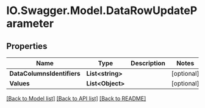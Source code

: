 # IO.Swagger.Model.DataRowUpdateParameter
## Properties

Name | Type | Description | Notes
------------ | ------------- | ------------- | -------------
**DataColumnsIdentifiers** | **List&lt;string&gt;** |  | [optional] 
**Values** | **List&lt;Object&gt;** |  | [optional] 

[[Back to Model list]](../README.md#documentation-for-models) [[Back to API list]](../README.md#documentation-for-api-endpoints) [[Back to README]](../README.md)

